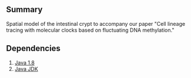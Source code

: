 ## Summary

Spatial model of the intestinal crypt to accompany our paper "Cell lineage tracing with molecular clocks based on fluctuating DNA methylation."

## Dependencies

1. [Java 1.8](https://www.java.com/en/download/manual.jsp)
2. [Java JDK](https://www.oracle.com/java/technologies/javase-downloads.html)

